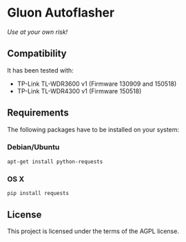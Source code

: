 Gluon Autoflasher
=================

*Use at your own risk!*


## Compatibility

It has been tested with:
* TP-Link TL-WDR3600 v1 (Firmware 130909 and 150518)
* TP-Link TL-WDR4300 v1 (Firmware 150518)


## Requirements

The following packages have to be installed on your system:

### Debian/Ubuntu

```
apt-get install python-requests
```

### OS X

```
pip install requests
```


## License

This project is licensed under the terms of the AGPL license.
